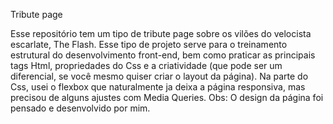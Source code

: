 Tribute page

Esse repositório tem um tipo de tribute page sobre os vilões do velocista escarlate, The Flash. Esse tipo de projeto serve para o treinamento estrutural do desenvolvimento front-end, bem como praticar as principais tags Html, propriedades do Css e a criatividade (que pode ser um diferencial, se você mesmo quiser criar o layout da página).  Na parte do Css, usei o flexbox que naturalmente ja deixa a página responsiva, mas precisou de alguns ajustes com Media Queries. 
Obs: O design da página foi pensado e desenvolvido por mim.